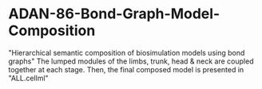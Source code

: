 # ADAN-86-Bond-Graph-Model-Composition
"Hierarchical semantic composition of biosimulation models using bond graphs"
The lumped modules of the limbs, trunk, head & neck are coupled together at each stage. Then, the final composed model is presented in "ALL.cellml"
